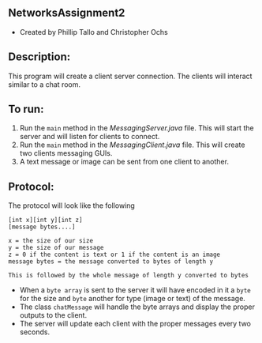 NetworksAssignment2
-
- Created by Phillip Tallo and Christopher Ochs

**Description**: 
-
This program will create a client server connection.  The clients will interact similar to a chat room.

**To run**: 
-
1. Run the `main` method in the _MessagingServer.java_ file.  This will start the server and will listen for clients to connect.
2. Run the `main` method in the _MessagingClient.java_ file.  This will create two clients messaging GUIs.
3. A text message or image can be sent from one client to another.

**Protocol:**
-

The protocol will look like the following

    [int x][int y][int z]
    [message bytes....]
    
    x = the size of our size
    y = the size of our message
    z = 0 if the content is text or 1 if the content is an image
    message bytes = the message converted to bytes of length y
    
    This is followed by the whole message of length y converted to bytes

- When a `byte array` is sent to the server it will have encoded in it a `byte` for the size and `byte` another for type (image or text) of the message.  
- The class `chatMessage` will handle the byte arrays and display the proper outputs to the client.  
- The server will update each client with the proper messages every two seconds.
